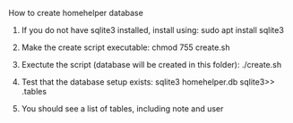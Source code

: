 How to create homehelper database

1. If you do not have sqlite3 installed, install using:
	sudo apt install sqlite3

2. Make the create script executable:
	chmod 755 create.sh

3. Exectute the script (database will be created in this folder):
	./create.sh

4. Test that the database setup exists:
	sqlite3 homehelper.db
	sqlite3>> .tables

5. You should see a list of tables, including note and user
